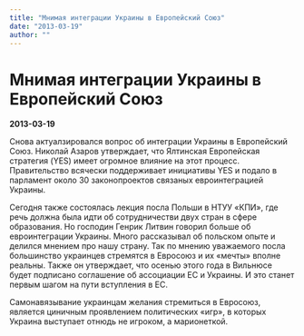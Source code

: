 ```yaml
---
title: "Мнимая интеграции Украины в Европейский Союз"
date: "2013-03-19"
author: ""
---
```


# Мнимая интеграции Украины в Европейский Союз

**2013-03-19** 

Снова актуалзировался вопрос об интеграции Украины в Европейский Союз. Николай Азаров утверждает, что Ялтинская Европейская стратегия (YES) имеет огромное влияние на этот процесс. Правительство всячески поддерживает инициативы YES и подало в парламент около 30 законопроектов связаных евроинтеграцией Украины.

Сегодня также состоялась лекция посла Польши в НТУУ «КПИ», где речь должна была идти об сотрудничестви двух стран в сфере образования. Но господин Генрик Литвин говорил больше об евроинтеграции Украины. Много рассказывал об польском опыте и делился мнением про нашу страну. Так по мнению уважаемого посла большинство украинцев стремятся в Евросоюз и их «мечты» вполне реальны. Также он утверждает, что осенью этого года в Вильнюсе будет подписано соглашение об ассоциации ЕС и Украины. И это станет первым шагом на пути вступления в ЕС. 



Самонавязывание украинцам желания стремиться в Евросоюз, является циничным проявлением политических «игр», в которых Украина выступает отнюдь не игроком, а марионеткой.